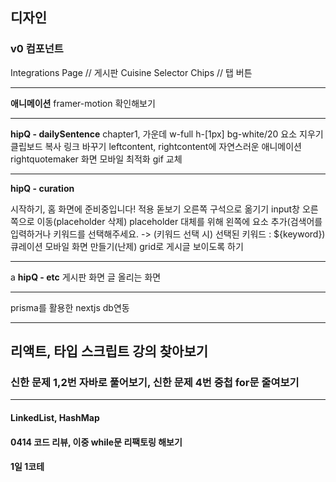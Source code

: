## 디자인
### v0 컴포넌트
Integrations Page // 게시판
Cuisine Selector Chips // 탭 버튼

---

**애니메이션**
framer-motion 확인해보기

---

**hipQ - dailySentence**
chapter1, 가운데 w-full h-[1px] bg-white/20 요소 지우기
클립보드 복사 링크 바꾸기
leftcontent, rightcontent에 자연스러운 애니메이션
rightquotemaker 화면 모바일 최적화
gif 교체

---

**hipQ - curation**

시작하기, 홈 화면에 준비중입니다! 적용
돋보기 오른쪽 구석으로 옮기기
input창 오른쪽으로 이동(placeholder 삭제)
placeholder 대체를 위해 왼쪽에 요소 추가(검색어를 입력하거나 키워드를 선택해주세요. -> (키워드 선택 시) 선택된 키워드 : ${keyword})
큐레이션 모바일 화면 만들기(난제)
grid로 게시글 보이도록 하기

---
a
**hipQ - etc**
게시판 화면
글 올리는 화면

---
prisma를 활용한 nextjs db연동

---
## 리액트, 타입 스크립트 강의 찾아보기

### 신한 문제 1,2번 자바로 풀어보기, 신한 문제 4번 중첩 for문 줄여보기

---
#### LinkedList, HashMap

#### 0414 코드 리뷰, 이중 while문 리팩토링 해보기

#### 1일 1코테